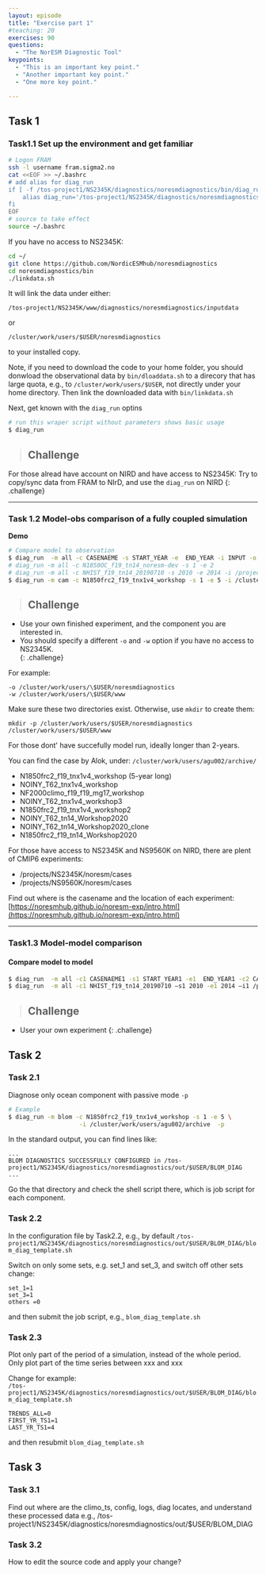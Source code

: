 ```yaml
---
layout: episode
title: "Exercise part 1"
#teaching: 20
exercises: 90
questions:
  - "The NorESM Diagnostic Tool"
keypoints:
  - "This is an important key point."
  - "Another important key point."
  - "One more key point."

---
```


## Task 1
### Task1.1 Set up the environment and get familiar

```bash
# Logon FRAM
ssh -l username fram.sigma2.no
cat <<EOF >> ~/.bashrc
# add alias for diag_run
if [ -f /tos-project1/NS2345K/diagnostics/noresmdiagnostics/bin/diag_run ];then
    alias diag_run='/tos-project1/NS2345K/diagnostics/noresmdiagnostics/bin/diag_run'
fi
EOF
# source to take effect
source ~/.bashrc
```
If you have no access to NS2345K:
```bash
cd ~/
git clone https://github.com/NordicESMhub/noresmdiagnostics
cd noresmdiagnostics/bin
./linkdata.sh
```
It will link the data under either:
```
/tos-project1/NS2345K/www/diagnostics/noresmdiagnostics/inputdata
```
or
```
/cluster/work/users/$USER/noresmdiagnostics
```
to your installed copy.

Note, if you need to download the code to your home folder, you should donwload the observational data by `bin/dloaddata.sh` to a direcory that has large quota, e.g., to `/cluster/work/users/$USER`, not directly under your home directory. Then link the downloaded data with `bin/linkdata.sh`

Next, get known with the `diag_run` optins
```bash
# run this wraper script without parameters shows basic usage
$ diag_run
```

>## Challenge
For those alread have account on NIRD and have access to NS2345K:
Try to copy/sync data from FRAM to NIrD, and use the `diag_run` on NIRD
{: .challenge}

---

### Task 1.2 Model-obs comparison of a fully coupled simulation

**Demo**
```bash
# Compare model to observation
$ diag_run  -m all -c CASENAEME -s START_YEAR -e  END_YEAR -i INPUT -o OUTPUT –w WEBPAGE​
# diag_run -m all -c N1850OC_f19_tn14_noresm-dev -s 1 -e 2
# diag_run -m all -c NHIST_f19_tn14_20190710 -s 2010 -e 2014 -i /projects/NS2345K/workshop/cases &>~/diag_run.log1 &
$ diag_run -m cam -c N1850frc2_f19_tnx1v4_workshop -s 1 -e 5 -i /cluster/work/users/agu002/archive -o /tos-project1/NS2345K/diagnostics/noresmdiagnostics/out/$USER -w /tos-project1/NS2345K/www/diagnostics/noresmdiagnostics/$USER
```
>## Challenge
* Use your own finished experiment, and the component you are interested in.
* You should specify a different `-o` and `-w` option if you have no access to NS2345K.\
{: .challenge}

For example:
```
-o /cluster/work/users/\$USER/noresmdiagnostics
-w /cluster/work/users/\$USER/www
```
Make sure these two directories exist. Otherwise, use `mkdir` to create them:
```
mkdir -p /cluster/work/users/$USER/noresmdiagnostics /cluster/work/users/$USER/www
```

For those dont' have succefully model run, ideally longer than 2-years.

You can find the case by Alok, under:
`/cluster/work/users/agu002/archive/`

* N1850frc2_f19_tnx1v4_workshop (5-year long)
* NOINY_T62_tnx1v4_workshop
* NF2000climo_f19_f19_mg17_workshop
* NOINY_T62_tnx1v4_workshop3
* N1850frc2_f19_tnx1v4_workshop2
* NOINY_T62_tn14_Workshop2020
* NOINY_T62_tn14_Workshop2020_clone
* N1850frc2_f19_tn14_Workshop2020


For those have access to NS2345K and NS9560K on NIRD, there are plent of CMIP6 experiments:
* /projects/NS2345K/noresm/cases
* /projects/NS9560K/noresm/cases

Find out where is the casename and the location of each experiment:
[https://noresmhub.github.io/noresm-exp/intro.html](https://noresmhub.github.io/noresm-exp/intro.html)

---

### Task1.3 Model-model comparison
#### Compare model to model

```bash
$ diag_run  -m all -c1 CASENAEME1 -s1 START_YEAR1 -e1  END_YEAR1 -c2 CASENAME2 -s2 START_YEAR2 -e2 –END_YEAR2 -i1 INPUT1 -i2 INPUT2 -o OUTPUT –w WEBPAGE
$ diag_run  -m all -c1 NHIST_f19_tn14_20190710 –s1 2010 -e1 2014 –i1 /projects/NS2345K/workshop/cases -c2 N1850_f19_tn14_20190621 -s2 1750 -e2 1754 -i2 /projects/NS2345K/workshop/cases &>~/diag_run.log2 &
```

>## Challenge
* User your own experiment
{: .challenge}

## Task 2
### Task 2.1
Diagnose only ocean component with passive mode `-p`

```bash
# Example
$ diag_run -m blom -c N1850frc2_f19_tnx1v4_workshop -s 1 -e 5 \
                    -i /cluster/work/users/agu002/archive  -p
```
In the standard output, you can find lines like:
```
...
BLOM DIAGNOSTICS SUCCESSFULLY CONFIGURED in /tos-project1/NS2345K/diagnostics/noresmdiagnostics/out/$USER/BLOM_DIAG
...
```
Go the that directory and check the shell script there, which is job script for each component.

### Task 2.2

In the configuration file by Task2.2, e.g., by default `/tos-project1/NS2345K/diagnostics/noresmdiagnostics/out/$USER/BLOM_DIAG/blom_diag_template.sh`

Switch on only some sets, e.g. set_1 and set_3, and switch off other sets \
change: 

```
set_1=1
set_3=1
others =0
```
and then submit the job script, e.g., `blom_diag_template.sh`

### Task 2.3
Plot only part of the period of a simulation, instead of the whole period.\
Only plot part of the time series between xxx and xxx

Change for example:\
`/tos-project1/NS2345K/diagnostics/noresmdiagnostics/out/$USER/BLOM_DIAG/blom_diag_template.sh`

```
TRENDS_ALL=0
FIRST_YR_TS1=1
LAST_YR_TS1=4
```
and then resubmit `blom_diag_template.sh`

## Task 3

### Task 3.1
Find out where are the climo_ts, config, logs, diag locates, and understand these processed data
e.g., /tos-project1/NS2345K/diagnostics/noresmdiagnostics/out/$USER/BLOM_DIAG

### Task 3.2
How to edit the source code and apply your change?

